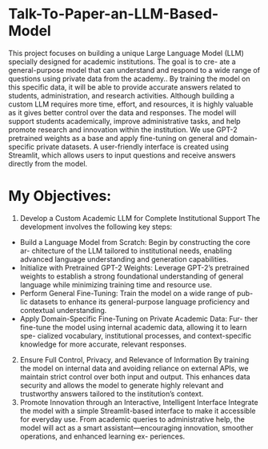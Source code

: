 # Talk-To-Paper-an-LLM-Based-Model
This project focuses on building a unique Large Language Model (LLM) specially designed for academic institutions. The goal is to cre- ate a general-purpose model that can understand and respond to a wide range of questions using private data from the academy.. By training the model on this specific data, it will be able to provide accurate answers related to students, administration, and research activities. Although
building a custom LLM requires more time, effort, and resources, it is highly valuable as it gives better control over the data and responses. The model will support students academically, improve administrative
tasks, and help promote research and innovation within the institution. We use GPT-2 pretrained weights as a base and apply fine-tuning on general and domain-specific private datasets. A user-friendly interface
is created using Streamlit, which allows users to input questions and receive answers directly from the model.

# My Objectives:
1. Develop a Custom Academic LLM for Complete Institutional Support The development involves the following key steps:
- Build a Language Model from Scratch: Begin by constructing the core ar-
chitecture of the LLM tailored to institutional needs, enabling advanced language
understanding and generation capabilities.
- Initialize with Pretrained GPT-2 Weights: Leverage GPT-2’s pretrained
weights to establish a strong foundational understanding of general language
while minimizing training time and resource use.
- Perform General Fine-Tuning: Train the model on a wide range of pub-
lic datasets to enhance its general-purpose language proficiency and contextual
understanding.
- Apply Domain-Specific Fine-Tuning on Private Academic Data: Fur-
ther fine-tune the model using internal academic data, allowing it to learn spe-
cialized vocabulary, institutional processes, and context-specific knowledge for more accurate, relevant responses.

2. Ensure Full Control, Privacy, and Relevance of Information By training the
model on internal data and avoiding reliance on external APIs, we maintain strict
control over both input and output. This enhances data security and allows the
model to generate highly relevant and trustworthy answers tailored to the institution’s
context.
3. Promote Innovation through an Interactive, Intelligent Interface Integrate
the model with a simple Streamlit-based interface to make it accessible for everyday
use. From academic queries to administrative help, the model will act as a smart
assistant—encouraging innovation, smoother operations, and enhanced learning ex-
periences.



